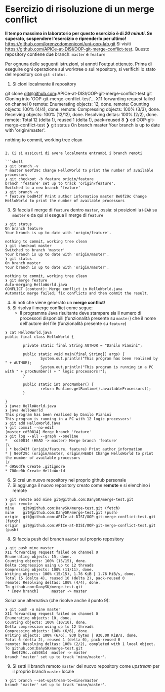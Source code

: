 # Esercizio di risoluzione di un merge conflict

**Il tempo massimo in laboratorio per questo esercizio è di _20 minuti_.
Se superato, sospendere l'esercizio e riprenderlo per ultimo!**
https://github.com/lorenzodomeniconi/uni-oop-lab.git
Si visiti https://github.com/APICe-at-DISI/OOP-git-merge-conflict-test.
Questo repository contiene due branch: `master` e `feature`

Per ognuna delle seguenti istruzioni, si annoti l'output ottenuto.
Prima di eseguire ogni operazione sul worktree o sul repository,
si verifichi lo stato del repository con `git status`.

1. Si cloni localmente il repository


git clone git@github.com:APICe-at-DISI/OOP-git-merge-conflict-test.git
Cloning into 'OOP-git-merge-conflict-test'...
X11 forwarding request failed on channel 0
remote: Enumerating objects: 12, done.
remote: Counting objects: 100% (4/4), done.
remote: Compressing objects: 100% (3/3), done.
Receiving objects: 100% (12/12), done.
Resolving deltas: 100% (2/2), done.
remote: Total 12 (delta 1), reused 1 (delta 1), pack-reused 8
❯ cd OOP-git-merge-conflict-test
❯ git status
On branch master
Your branch is up to date with 'origin/master'.

nothing to commit, working tree clean
```

2. Ci si assicuri di avere localmente entrambi i branch remoti

```shell
❯ git branch -v
* master 8e0f29c Change HelloWorld to print the number of available processors
❯ git checkout -b feature origin/feature
branch 'feature' set up to track 'origin/feature'.
Switched to a new branch 'feature'
❯ git branch -v
* feature bed943f Print author information master 8e0f29c Change HelloWorld to print the number of available processors
```

3. Si faccia il merge di `feature` dentro `master`, ossia: si posizioni la `HEAD` su `master`
   e da qui si esegua il merge di `feature`

```shell
❯ git status
On branch feature
Your branch is up to date with 'origin/feature'.

nothing to commit, working tree clean
❯ git checkout master
Switched to branch 'master'
Your branch is up to date with 'origin/master'.
❯ git status
On branch master
Your branch is up to date with 'origin/master'.

nothing to commit, working tree clean
❯ git merge feature
Auto-merging HelloWorld.java
CONFLICT (content): Merge conflict in HelloWorld.java
Automatic merge failed; fix conflicts and then commit the result.
```

4. Si noti che viene generato un **merge conflict**!
5. Si risolva il merge conflict come segue:
   - Il programma Java risultante deve stampare sia il numero di processori disponibili
     (funzionalità presente su `master`)
     che il nome dell'autore del file
     (funzionalità presente su `feature`)

```shell
❯ cat HelloWorld.java
public final class HelloWorld {

        private static final String AUTHOR = "Danilo Pianini";

        public static void main(final String[] args) {
                System.out.println("This program has been realised by " + AUTHOR);
                System.out.println("This program is running in a PC with " + procNumber() + " logic processors!");
        }

        public static int procNumber() {
                return Runtime.getRuntime().availableProcessors();
        }

}
❯ javac HelloWorld.java
❯ java HelloWorld
This program has been realised by Danilo Pianini
This program is running in a PC with 12 logic processors!
❯ git add HelloWorld.java
❯ git commit --no-edit
[master cd50814] Merge branch 'feature'
❯ git log --all --graph --oneline
*   cd50814 (HEAD -> master) Merge branch 'feature'
|\  
| * bed943f (origin/feature, feature) Print author information
* | 8e0f29c (origin/master, origin/HEAD) Change HelloWorld to print the number of available processors
|/  
* d956df6 Create .gitignore
* 700ee0b Create HelloWorld
```

6. Si crei un nuovo repository nel proprio github personale
7. Si aggiunga il nuovo repository creato come **remote** e si elenchino i remote

```shell
❯ git remote add mine git@github.com:DanySK/merge-test.git
❯ git remote -v
mine    git@github.com:DanySK/merge-test.git (fetch)
mine    git@github.com:DanySK/merge-test.git (push)
origin  git@github.com:APICe-at-DISI/OOP-git-merge-conflict-test.git (fetch)
origin  git@github.com:APICe-at-DISI/OOP-git-merge-conflict-test.git (push)
```

8. Si faccia push del branch `master` sul proprio repository

```shell
❯ git push mine master
X11 forwarding request failed on channel 0
Enumerating objects: 15, done.
Counting objects: 100% (15/15), done.
Delta compression using up to 12 threads
Compressing objects: 100% (11/11), done.
Writing objects: 100% (15/15), 1.76 KiB | 1.76 MiB/s, done.
Total 15 (delta 4), reused 10 (delta 2), pack-reused 0
remote: Resolving deltas: 100% (4/4), done.
To github.com:DanySK/merge-test.git
 * [new branch]      master -> master
```

Soluzione alternativa (che risolve anche il punto 9):
```shell
❯ git push -u mine master
X11 forwarding request failed on channel 0
Enumerating objects: 10, done.
Counting objects: 100% (10/10), done.
Delta compression using up to 12 threads
Compressing objects: 100% (6/6), done.
Writing objects: 100% (6/6), 930 bytes | 930.00 KiB/s, done.
Total 6 (delta 2), reused 1 (delta 0), pack-reused 0
remote: Resolving deltas: 100% (2/2), completed with 1 local object.
To github.com:DanySK/merge-test.git
   8e0f29c..cd50814  master -> master
branch 'master' set up to track 'mine/master'.
```

9. Si setti il branch remoto `master` del nuovo repository come *upstream* per il proprio branch `master` locale

```shell
❯ git branch --set-upstream-to=mine/master
branch 'master' set up to track 'mine/master'.
```
